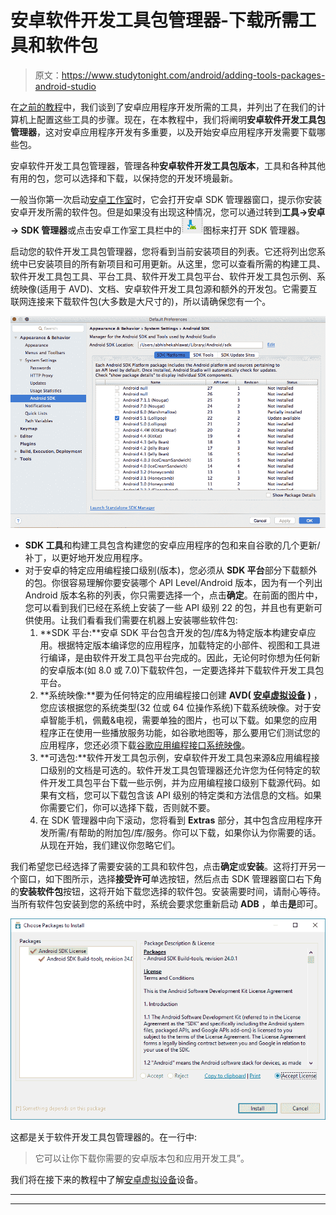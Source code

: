 # 安卓软件开发工具包管理器-下载所需工具和软件包

> 原文：<https://www.studytonight.com/android/adding-tools-packages-android-studio>

在[之前的教程](setup-android-dev-env)中，我们谈到了安卓应用程序开发所需的工具，并列出了在我们的计算机上配置这些工具的步骤。现在，在本教程中，我们将阐明**安卓软件开发工具包管理器**，这对安卓应用程序开发有多重要，以及开始安卓应用程序开发需要下载哪些包。

安卓软件开发工具包管理器，管理各种**安卓软件开发工具包版本**，工具和各种其他有用的包，您可以选择和下载，以保持您的开发环境最新。

一般当你第一次启动[安卓工作室](android-studio-for-android)时，它会打开安卓 SDK 管理器窗口，提示你安装安卓开发所需的软件包。但是如果没有出现这种情况，您可以通过转到**工具→安卓→ SDK 管理器**或点击安卓工作室工具栏中的![Open SDK Manager Icon](img/898e10031bbd5fe53601488d4e2c6ad9.png)图标来打开 SDK 管理器。

启动您的软件开发工具包管理器，您将看到当前安装项目的列表。它还将列出您系统中已安装项目的所有新项目和可用更新。从这里，您可以查看所需的构建工具、软件开发工具包工具、平台工具、软件开发工具包平台、软件开发工具包示例、系统映像(适用于 AVD)、文档、安卓软件开发工具包源和额外的开发包。它需要互联网连接来下载软件包(大多数是大尺寸的)，所以请确保您有一个。

![Andoid SDK Manager to download packages](img/928af2ddd65373b2202037853b2b1370.png)

*   **SDK 工具**和构建工具包含构建您的安卓应用程序的包和来自谷歌的几个更新/补丁，以更好地开发应用程序。
*   对于安卓的特定应用编程接口级别(版本)，您必须从 **SDK 平台**部分下载额外的包。你很容易理解你要安装哪个 API Level/Android 版本，因为有一个列出 Android 版本名称的列表，你只需要选择一个，点击**确定**。在前面的图片中，您可以看到我们已经在系统上安装了一些 API 级别 22 的包，并且也有更新可供使用。让我们看看我们需要在机器上安装哪些软件包:
    1.  **SDK 平台:**安卓 SDK 平台包含开发的包/库&为特定版本构建安卓应用。根据特定版本编译您的应用程序，加载特定的小部件、视图和工具进行编译，是由软件开发工具包平台完成的。因此，无论何时你想为任何新的安卓版本(如 8.0 或 7.0)下载软件包，一定要选择并下载软件开发工具包平台。
    2.  **系统映像:**要为任何特定的应用编程接口创建 **AVD( [安卓虚拟设备](android-virtual-device) )** ，您应该根据您的系统类型(32 位或 64 位操作系统)下载系统映像。对于安卓智能手机，佩戴&电视，需要单独的图片，也可以下载。如果您的应用程序正在使用一些播放服务功能，如谷歌地图等，那么要用它们测试您的应用程序，您还必须下载<u>谷歌应用编程接口系统映像</u>。
    3.  **可选包:**软件开发工具包示例，安卓软件开发工具包来源&应用编程接口级别的文档是可选的。软件开发工具包管理器还允许您为任何特定的软件开发工具包平台下载一些示例，并为应用编程接口级别下载源代码。如果有文档，您可以下载包含该 API 级别的特定类和方法信息的文档。如果你需要它们，你可以选择下载，否则就不要。
    4.  在 SDK 管理器中向下滚动，您将看到 **Extras** 部分，其中包含应用程序开发所需/有帮助的附加包/库/服务。你可以下载，如果你认为你需要的话。从现在开始，我们建议你忽略它们。

我们希望您已经选择了需要安装的工具和软件包，点击**确定**或**安装**。这将打开另一个窗口，如下图所示，选择**接受许可**单选按钮，然后点击 SDK 管理器窗口右下角的**安装软件包**按钮，这将开始下载您选择的软件包。安装需要时间，请耐心等待。当所有软件包安装到您的系统中时，系统会要求您重新启动 **ADB** ，单击**是**即可。

![Accept License for Packages in SDK manager](img/5c3492a21c3a86025a76fec9eef44057.png)

这都是关于软件开发工具包管理器的。在一行中:

> 它可以让你下载你需要的安卓版本包和应用开发工具”。

我们将在接下来的教程中了解[安卓虚拟设备](android-virtual-device)设备。

* * *

* * *